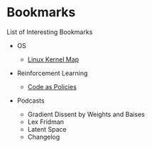 # Bookmarks
List of Interesting Bookmarks

- OS
	- [Linux Kernel Map](https://makelinux.github.io/kernel/map/)

- Reinforcement Learning
	- [Code as Policies](https://code-as-policies.github.io/)

- Podcasts
	- Gradient Dissent by Weights and Baises
	- Lex Fridman
	- Latent Space
	- Changelog
